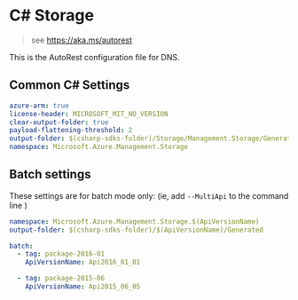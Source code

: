 # C# Storage

> see https://aka.ms/autorest

This is the AutoRest configuration file for DNS.

## Common C# Settings

``` yaml !$(MultiApi)
azure-arm: true
license-header: MICROSOFT_MIT_NO_VERSION
clear-output-folder: true
payload-flattening-threshold: 2
output-folder: $(csharp-sdks-folder)/Storage/Management.Storage/Generated
namespace: Microsoft.Azure.Management.Storage  
```

## Batch settings
These settings are for batch mode only: (ie, add `--MultiApi` to the command line )

``` yaml $(MultiApi)
namespace: Microsoft.Azure.Management.Storage.$(ApiVersionName)
output-folder: $(csharp-sdks-folder)/$(ApiVersionName)/Generated

batch:
  - tag: package-2016-01
    ApiVersionName: Api2016_01_01

  - tag: package-2015-06
    ApiVersionName: Api2015_06_05
```